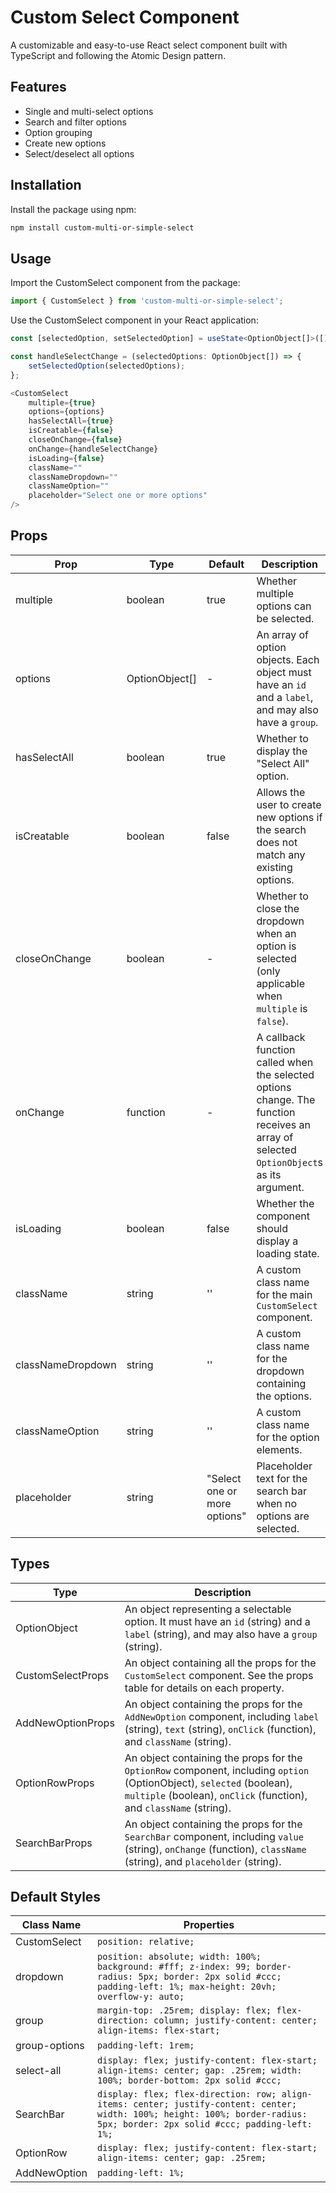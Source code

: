 # Custom Select Component

A customizable and easy-to-use React select component built with TypeScript and following the Atomic Design pattern.

## Features

- Single and multi-select options
- Search and filter options
- Option grouping
- Create new options
- Select/deselect all options

## Installation

Install the package using npm:

```bash
npm install custom-multi-or-simple-select
```

## Usage
Import the CustomSelect component from the package:

```typescript
import { CustomSelect } from 'custom-multi-or-simple-select';
```

Use the CustomSelect component in your React application:

```typescript
const [selectedOption, setSelectedOption] = useState<OptionObject[]>([]);

const handleSelectChange = (selectedOptions: OptionObject[]) => {
	setSelectedOption(selectedOptions);
};

<CustomSelect
    multiple={true}
    options={options}
    hasSelectAll={true}
    isCreatable={false}
    closeOnChange={false}
    onChange={handleSelectChange}
    isLoading={false}
    className=""
    classNameDropdown=""
    classNameOption=""
    placeholder="Select one or more options"
/>
```

## Props
| Prop              | Type                     | Default           | Description                                                                                                                                                 |
|-------------------|--------------------------|-------------------|-------------------------------------------------------------------------------------------------------------------------------------------------------------|
| multiple          | boolean                  | true              | Whether multiple options can be selected.                                                                                                                   |
| options           | OptionObject[]           | -                 | An array of option objects. Each object must have an `id` and a `label`, and may also have a `group`.                                                       |
| hasSelectAll      | boolean                  | true              | Whether to display the "Select All" option.                                                                                                                 |
| isCreatable       | boolean                  | false             | Allows the user to create new options if the search does not match any existing options.                                                                    |
| closeOnChange     | boolean                  | -                 | Whether to close the dropdown when an option is selected (only applicable when `multiple` is `false`).                                                      |
| onChange          | function                 | -                 | A callback function called when the selected options change. The function receives an array of selected `OptionObject`s as its argument.                    |
| isLoading         | boolean                  | false             | Whether the component should display a loading state.                                                                                                       |
| className         | string                   | ''                | A custom class name for the main `CustomSelect` component.                                                                                                 |
| classNameDropdown | string                   | ''                | A custom class name for the dropdown containing the options.                                                                                                |
| classNameOption   | string                   | ''                | A custom class name for the option elements.                                                                                                                 |
| placeholder       | string                   | "Select one or more options" | Placeholder text for the search bar when no options are selected.                                                                                         |


## Types
| Type             | Description                                                                                   |
|------------------|-----------------------------------------------------------------------------------------------|
| OptionObject     | An object representing a selectable option. It must have an `id` (string) and a `label` (string), and may also have a `group` (string).               |
| CustomSelectProps| An object containing all the props for the `CustomSelect` component. See the props table for details on each property.                               |
| AddNewOptionProps| An object containing the props for the `AddNewOption` component, including `label` (string), `text` (string), `onClick` (function), and `className` (string).|
| OptionRowProps   | An object containing the props for the `OptionRow` component, including `option` (OptionObject), `selected` (boolean), `multiple` (boolean), `onClick` (function), and `className` (string).|
| SearchBarProps   | An object containing the props for the `SearchBar` component, including `value` (string), `onChange` (function), `className` (string), and `placeholder` (string).|


## Default Styles
| Class Name        | Properties                                                                                                                                              |
|-------------------|----------------------------------------------------------------------------------------------------------------------------------------------------------|
| CustomSelect      | `position: relative;`                                                                                                                                   |
| dropdown          | `position: absolute; width: 100%; background: #fff; z-index: 99; border-radius: 5px; border: 2px solid #ccc; padding-left: 1%; max-height: 20vh; overflow-y: auto;` |
| group             | `margin-top: .25rem; display: flex; flex-direction: column; justify-content: center; align-items: flex-start;`                                           |
| group-options     | `padding-left: 1rem;`                                                                                                                                   |
| select-all        | `display: flex; justify-content: flex-start; align-items: center; gap: .25rem; width: 100%; border-bottom: 2px solid #ccc;`                             |
| SearchBar         | `display: flex; flex-direction: row; align-items: center; justify-content: center; width: 100%; height: 100%; border-radius: 5px; border: 2px solid #ccc; padding-left: 1%;` |
| OptionRow         | `display: flex; justify-content: flex-start; align-items: center; gap: .25rem;`                                                                         |
| AddNewOption      | `padding-left: 1%;`                                                                                                                                     |
